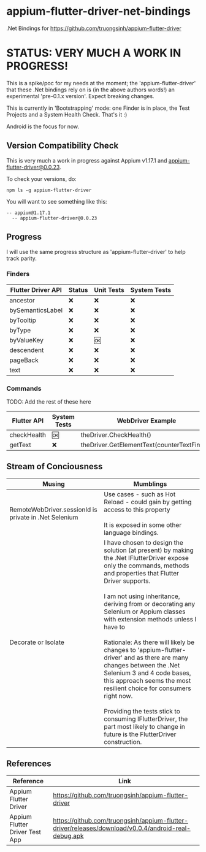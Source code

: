 # appium-flutter-driver-net-bindings
.Net Bindings for https://github.com/truongsinh/appium-flutter-driver

# STATUS: VERY MUCH A WORK IN PROGRESS!
This is a spike/poc for my needs at the moment; the 'appium-flutter-driver' that these .Net bindings rely on is (in the above authors words!) an experimental 'pre-0.1.x version'. Expect breaking changes. 

This is currently in 'Bootstrapping' mode: one Finder is in place, the Test Projects and a System Health Check. That's it :)

Android is the focus for now. 

## Version Compatibility Check
This is very much a work in progress against Appium v1.17.1 and appium-flutter-driver@0.0.23. 

To check your versions, do:

```
npm ls -g appium-flutter-driver
```

You will want to see something like this:

```
-- appium@1.17.1
  -- appium-flutter-driver@0.0.23
```

## Progress
I will use the same progress structure as 'appium-flutter-driver' to help track parity. 

### Finders
| Flutter Driver API | Status | Unit Tests | System Tests |
| ------------------ | ------ | ---------- | ------------ |
| ancestor           |   :x:  | :x:        | :x:          |
| bySemanticsLabel   |   :x:  | :x:        | :x:          |
| byTooltip          |   :x:  | :x:        | :x:          |
| byType             |   :x:  | :x:        | :x:          |
| byValueKey         |   :x:  | :ok:       | :x:          |
| descendent         |   :x:  | :x:        | :x:          |
| pageBack           |   :x:  | :x:        | :x:          |
| text               |   :x:  | :x:        | :x:          |

### Commands
TODO: Add the rest of these here

| Flutter API | System Tests | WebDriver Example                               | Scope   | 
| ----------- | ------------ | ----------------------------------------------- | ------- |
| checkHealth |   :ok:       | theDriver.CheckHealth()                         | Session |
| getText     |   :x:        | theDriver.GetElementText(counterTextFinder)     | Widget  |


## Stream of Conciousness
| Musing | Mumblings |
| ------ | --------- |
| RemoteWebDriver.sessionId is private in .Net Selenium | Use cases - such as Hot Reload - could gain by getting access to this property<br><br>It is exposed in some other language bindings.|
| Decorate or Isolate | I have chosen to design the solution (at present) by making  the .Net IFlutterDriver expose only the commands, methods and properties that Flutter Driver supports. <br><br>I am not using inheritance, deriving from or decorating any Selenium or Appium classes with extension methods unless I have to<br><br>Rationale: As there will likely be changes to 'appium-flutter-driver' and as there are many changes between the .Net Selenium 3 and 4 code bases, this approach seems the most resilient choice for consumers right now. <br><br>Providing the tests stick to consuming IFlutterDriver, the part most likely to change in future is the FlutterDriver construction. |

## References
| Reference | Link |
| --------- | ---- |
| Appium Flutter Driver | https://github.com/truongsinh/appium-flutter-driver | 
| Appium Flutter Driver Test App | https://github.com/truongsinh/appium-flutter-driver/releases/download/v0.0.4/android-real-debug.apk |
